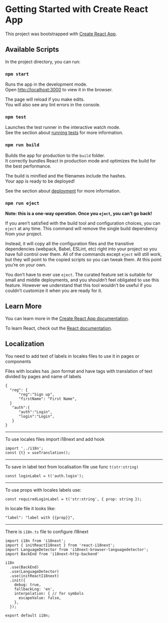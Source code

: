 # Getting Started with Create React App

This project was bootstrapped with [Create React App](https://github.com/facebook/create-react-app).

## Available Scripts

In the project directory, you can run:

### `npm start`

Runs the app in the development mode.\
Open [http://localhost:3000](http://localhost:3000) to view it in the browser.

The page will reload if you make edits.\
You will also see any lint errors in the console.

### `npm test`

Launches the test runner in the interactive watch mode.\
See the section about [running tests](https://facebook.github.io/create-react-app/docs/running-tests) for more information.

### `npm run build`

Builds the app for production to the `build` folder.\
It correctly bundles React in production mode and optimizes the build for the best performance.

The build is minified and the filenames include the hashes.\
Your app is ready to be deployed!

See the section about [deployment](https://facebook.github.io/create-react-app/docs/deployment) for more information.

### `npm run eject`

**Note: this is a one-way operation. Once you `eject`, you can’t go back!**

If you aren’t satisfied with the build tool and configuration choices, you can `eject` at any time. This command will remove the single build dependency from your project.

Instead, it will copy all the configuration files and the transitive dependencies (webpack, Babel, ESLint, etc) right into your project so you have full control over them. All of the commands except `eject` will still work, but they will point to the copied scripts so you can tweak them. At this point you’re on your own.

You don’t have to ever use `eject`. The curated feature set is suitable for small and middle deployments, and you shouldn’t feel obligated to use this feature. However we understand that this tool wouldn’t be useful if you couldn’t customize it when you are ready for it.

## Learn More

You can learn more in the [Create React App documentation](https://facebook.github.io/create-react-app/docs/getting-started).

To learn React, check out the [React documentation](https://reactjs.org/).

## Localization

You need to add text of labels in locales files to use it in pages or components

Files with locales has .json format and have tags with translation of text divided by pages and name of labels
```
{
  "reg": {
      "reg":"Sign up",
      "firstName": "First Name",
  }
   "auth":{
      "auth":"Login",
      "login":"Login",
   }
}
```
---
To use locales files
import i18next and add hook
```React
import '../i18n';
const {t} = useTranslation();
```
---
To save in label text from localisation file use func ```t(str:string)```
```React
const loginLabel = t('auth.login');
```
---
To use props with locales labels use:
```
const requiredLoginLabel = t('str:string', { prop: string });
```
In locale file it looks like:
```
"label": "label with {{prop}}",
```
---
There is ```i18n.ts``` file to configure i18next
```
import i18n from 'i18next';
import { initReactI18next } from 'react-i18next';
import LanguageDetector from 'i18next-browser-languagedetector';
import BackEnd from 'i18next-http-backend'

i18n
  .use(BackEnd)
  .use(LanguageDetector)
  .use(initReactI18next)
  .init({
    debug: true,
    fallbackLng: 'en',
    interpolation: { // for symbols
      escapeValue: false, 
    },
  });

export default i18n;
```

